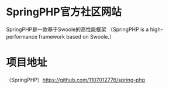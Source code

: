 # SpringPHP官方社区网站
SpringPHP是一款基于Swoole的高性能框架 （SpringPHP is a high-performance framework based on Swoole.）
# 项目地址
（SpringPHP）https://github.com/1107012776/spring-php
